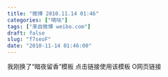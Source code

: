 ```yaml
---
title: "微博 2010.11.14 01:46"
categories: ["嘀咕"]
tags: ["来自微博 weibo.com"]
draft: false
slug: "f7seoF"
date: "2010-11-14 01:46:00"
---
```


<p>我刚换了“暗夜留香”模板 点击链接使用该模板 O网页链接 ​​​​</p>
